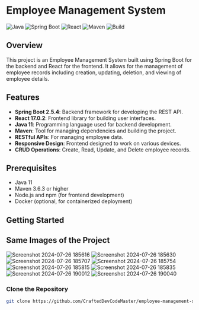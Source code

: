 # Employee Management System

![Java](https://img.shields.io/badge/Java-11-blue)
![Spring Boot](https://img.shields.io/badge/Spring%20Boot-2.5.4-brightgreen)
![React](https://img.shields.io/badge/React-17.0.2-blue)
![Maven](https://img.shields.io/badge/Maven-3.6.3-blue)
![Build](https://img.shields.io/badge/Build-Passing-brightgreen)

## Overview

This project is an Employee Management System built using Spring Boot for the backend and React for the frontend. It allows for the management of employee records including creation, updating, deletion, and viewing of employee details.

## Features

- **Spring Boot 2.5.4**: Backend framework for developing the REST API.
- **React 17.0.2**: Frontend library for building user interfaces.
- **Java 11**: Programming language used for backend development.
- **Maven**: Tool for managing dependencies and building the project.
- **RESTful APIs**: For managing employee data.
- **Responsive Design**: Frontend designed to work on various devices.
- **CRUD Operations**: Create, Read, Update, and Delete employee records.

## Prerequisites

- Java 11
- Maven 3.6.3 or higher
- Node.js and npm (for frontend development)
- Docker (optional, for containerized deployment)

## Getting Started

## Same Images of the Project
![Screenshot 2024-07-26 185616](https://github.com/user-attachments/assets/8f273b61-aca9-45f4-8772-899e0adbf5ee)
![Screenshot 2024-07-26 185630](https://github.com/user-attachments/assets/90d6dfd0-f5d6-4ca3-bd38-c1d41504cf6c)
![Screenshot 2024-07-26 185707](https://github.com/user-attachments/assets/767d0740-1b4c-439d-9419-a686020c1b2d)
![Screenshot 2024-07-26 185754](https://github.com/user-attachments/assets/f69450ce-c071-49d6-a44a-cb6cf87d4c35)
![Screenshot 2024-07-26 185815](https://github.com/user-attachments/assets/0cd1af12-db7f-44f7-baef-21e94bc34b79)
![Screenshot 2024-07-26 185835](https://github.com/user-attachments/assets/40944cf0-ead2-438c-9f48-9fa43bcb9d95)
![Screenshot 2024-07-26 190012](https://github.com/user-attachments/assets/438be56d-ee06-42b0-a634-8820cead0c04)
![Screenshot 2024-07-26 190040](https://github.com/user-attachments/assets/918bd7aa-6e1d-4893-98e8-58da0ef90cd3)

### Clone the Repository

```bash
git clone https://github.com/CraftedDevCodeMaster/employee-management-springboot-react.git && cd employee-management-springboot-react
